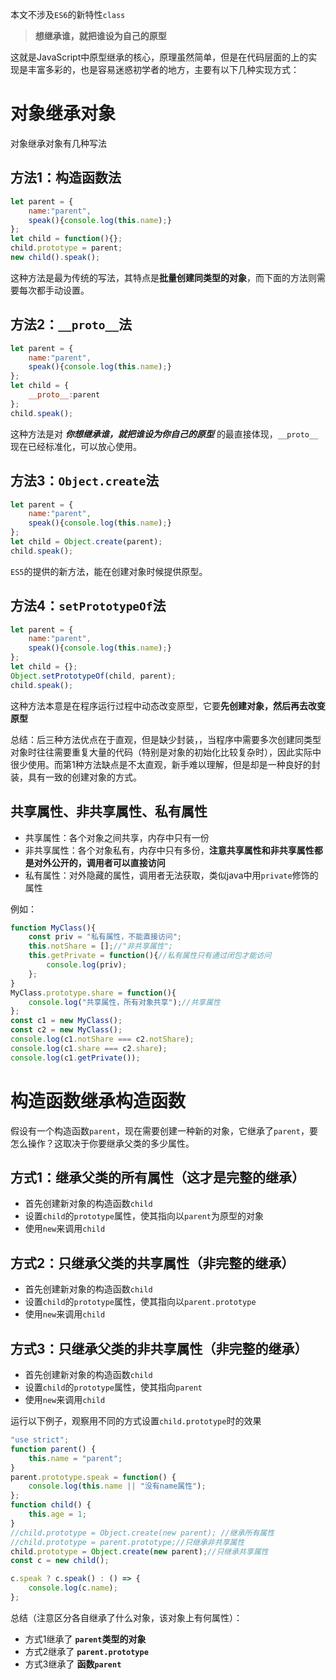 本文不涉及`ES6`的新特性`class`


> **想继承谁，就把谁设为自己的原型**

这就是JavaScript中原型继承的核心，原理虽然简单，但是在代码层面的上的实现是丰富多彩的，也是容易迷惑初学者的地方，主要有以下几种实现方式：

# 对象继承对象
对象继承对象有几种写法
## 方法1：构造函数法
```JavaScript
let parent = {
	name:"parent",
	speak(){console.log(this.name);}
};
let child = function(){};
child.prototype = parent;
new child().speak();	
```
这种方法是最为传统的写法，其特点是**批量创建同类型的对象**，而下面的方法则需要每次都手动设置。



## 方法2：`__proto__`法
```JavaScript
let parent = {
	name:"parent",
	speak(){console.log(this.name);}
};
let child = {
	__proto__:parent
};
child.speak();	
```
这种方法是对 ***你想继承谁，就把谁设为你自己的原型*** 的最直接体现，`__proto__`现在已经标准化，可以放心使用。


## 方法3：`Object.create`法
```JavaScript
let parent = {
	name:"parent",
	speak(){console.log(this.name);}
};
let child = Object.create(parent);
child.speak();	
```
`ES5`的提供的新方法，能在创建对象时候提供原型。


## 方法4：`setPrototypeOf`法
```JavaScript
let parent = {
	name:"parent",
	speak(){console.log(this.name);}
};
let child = {};
Object.setPrototypeOf(child, parent);
child.speak();
```
这种方法本意是在程序运行过程中动态改变原型，它要**先创建对象，然后再去改变原型**

总结：后三种方法优点在于直观，但是缺少封装，，当程序中需要多次创建同类型对象时往往需要重复大量的代码（特别是对象的初始化比较复杂时），因此实际中很少使用。而第1种方法缺点是不太直观，新手难以理解，但是却是一种良好的封装，具有一致的创建对象的方式。

## 共享属性、非共享属性、私有属性
* 共享属性：各个对象之间共享，内存中只有一份
* 非共享属性：各个对象私有，内存中只有多份，**注意共享属性和非共享属性都是对外公开的，调用者可以直接访问**
* 私有属性：对外隐藏的属性，调用者无法获取，类似java中用`private`修饰的属性

例如：
```JavaScript
function MyClass(){
	const priv = "私有属性，不能直接访问";
	this.notShare = [];//"非共享属性";
	this.getPrivate = function(){//私有属性只有通过闭包才能访问
		console.log(priv);
	};
}
MyClass.prototype.share = function(){
	console.log("共享属性，所有对象共享");//共享属性
};
const c1 = new MyClass();
const c2 = new MyClass();
console.log(c1.notShare === c2.notShare);
console.log(c1.share === c2.share);
console.log(c1.getPrivate());
```

# 构造函数继承构造函数
假设有一个构造函数`parent`，现在需要创建一种新的对象，它继承了`parent`，要怎么操作？这取决于你要继承父类的多少属性。

## 方式1：继承父类的**所有**属性（这才是完整的继承）
* 首先创建新对象的构造函数`child`
* 设置`child`的`prototype`属性，使其指向以`parent`为原型的对象
* 使用`new`来调用`child`

## 方式2：只继承父类的**共享**属性（非完整的继承）
* 首先创建新对象的构造函数`child`
* 设置`child`的`prototype`属性，使其指向以`parent.prototype`
* 使用`new`来调用`child`

## 方式3：只继承父类的**非共享**属性（非完整的继承）
* 首先创建新对象的构造函数`child`
* 设置`child`的`prototype`属性，使其指向`parent`
* 使用`new`来调用`child`

运行以下例子，观察用不同的方式设置`child.prototype`时的效果
```JavaScript
"use strict";
function parent() {
	this.name = "parent";
}
parent.prototype.speak = function() {
	console.log(this.name || "没有name属性");
};
function child() {
	this.age = 1;
}
//child.prototype = Object.create(new parent); //继承所有属性
//child.prototype = parent.prototype;//只继承非共享属性
child.prototype = Object.create(new parent);//只继承共享属性
const c = new child();

c.speak ? c.speak() : () => {
	console.log(c.name);
};
```

总结（注意区分各自继承了什么对象，该对象上有何属性）：
* 方式1继承了 **`parent`类型的对象**    
* 方式2继承了 **`parent.prototype`**   
* 方式3继承了 **函数`parent`**  



